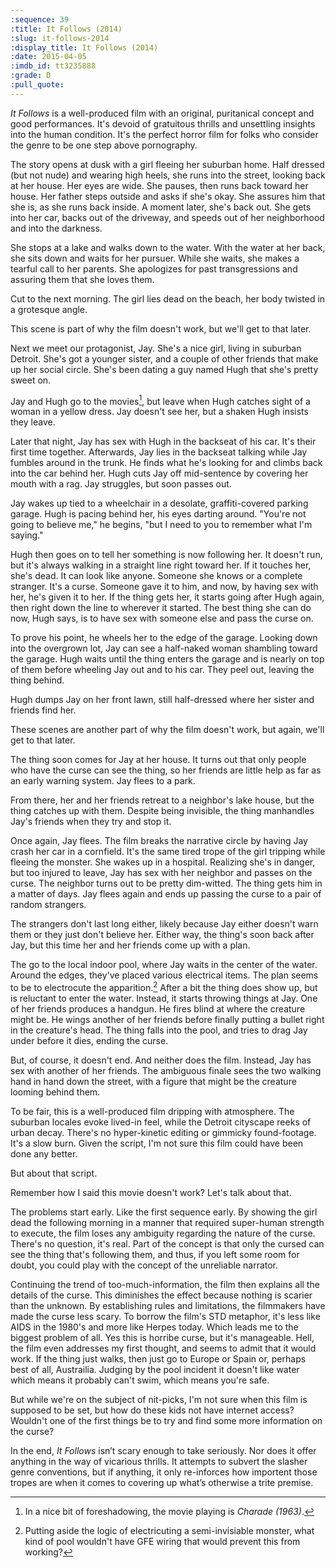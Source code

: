 ```yaml
---
:sequence: 39
:title: It Follows (2014)
:slug: it-follows-2014
:display_title: It Follows (2014)
:date: 2015-04-05
:imdb_id: tt3235888
:grade: D
:pull_quote:
---
```

_It Follows_ is a well-produced film with an original, puritanical concept and good performances. It's devoid of gratuitous thrills and unsettling insights into the human condition. It's the perfect horror film for folks who consider the genre to be one step above pornography.

The story opens at dusk with a girl fleeing her suburban home. Half dressed (but not nude) and wearing high heels, she runs into the street, looking back at her house. Her eyes are wide. She pauses, then runs back toward her house. Her father steps outside and asks if she's okay. She assures him that she is, as she runs back inside. A moment later, she's back out. She gets into her car, backs out of the driveway, and speeds out of her neighborhood and into the darkness.

She stops at a lake and walks down to the water. With the water at her back, she sits down and waits for her pursuer. While she waits, she makes a tearful call to her parents. She apologizes for past transgressions and assuring them that she loves them.

Cut to the next morning. The girl lies dead on the beach, her body twisted in a grotesque angle.

This scene is part of why the film doesn't work, but we'll get to that later.

Next we meet our protagonist, Jay. She's a nice girl, living in suburban Detroit. She's got a younger sister, and a couple of other friends that make up her social circle. She's been dating a guy named Hugh that she's pretty sweet on. 

Jay and Hugh go to the movies[^1], but leave when Hugh catches sight of a woman in a yellow dress. Jay doesn't see her, but a shaken Hugh insists they leave.

Later that night, Jay has sex with Hugh in the backseat of his car. It's their first time together. Afterwards, Jay lies in the backseat talking while Jay fumbles around in the trunk. He finds what he's looking for and climbs back into the car behind her. Hugh cuts Jay off mid-sentence by covering her mouth with a rag. Jay struggles, but soon passes out.

Jay wakes up tied to a wheelchair in a desolate, graffiti-covered parking garage. Hugh is pacing behind her, his eyes darting around. "You're not going to believe me," he begins, "but I need to you to remember what I'm saying."

Hugh then goes on to tell her something is now following her. It doesn't run, but it's always walking in a straight line right toward her. If it touches her, she's dead. It can look like anyone. Someone she knows or a complete stranger. It's a curse. Someone gave it to him, and now, by having sex with her, he's given it to her. If the thing gets her, it starts going after Hugh again, then right down the line to wherever it started. The best thing she can do now, Hugh says, is to have sex with someone else and pass the curse on.

To prove his point, he wheels her to the edge of the garage. Looking down into the overgrown lot, Jay can see a half-naked woman shambling toward the garage. Hugh waits until the thing enters the garage and is nearly on top of them before wheeling Jay out and to his car. They peel out, leaving the thing behind. 

Hugh dumps Jay on her front lawn, still half-dressed where her sister and friends find her.

These scenes are another part of why the film doesn't work, but again, we'll get to that later.

The thing soon comes for Jay at her house. It turns out that only people who have the curse can see the thing, so her friends are little help as far as an early warning system. Jay flees to a park.

From there, her and her friends retreat to a neighbor's lake house, but the thing catches up with them. Despite being invisible, the thing manhandles Jay's friends when they try and stop it. 

Once again, Jay flees. The film breaks the narrative circle by having Jay crash her car in a cornfield. It's the same tired trope of the girl tripping while fleeing the monster. She wakes up in a hospital. Realizing she's in danger, but too injured to leave, Jay has sex with her neighbor and passes on the curse. The neighbor turns out to be pretty dim-witted. The thing gets him in a matter of days. Jay flees again and ends up passing the curse to a pair of random strangers.

The strangers don't last long either, likely because Jay either doesn't warn them or they just don't believe her. Either way, the thing's soon back after Jay, but this time her and her friends come up with a plan. 

The go to the local indoor pool, where Jay waits in the center of the water. Around the edges, they've placed various electrical items. The plan seems to be to electrocute the apparition.[^2] After a bit the thing does show up, but is reluctant to enter the water. Instead, it starts throwing things at Jay. One of her friends produces a handgun. He fires blind at where the creature might be. He wings another of her friends before finally putting a bullet right in the creature's head. The thing falls into the pool, and tries to drag Jay under before it dies, ending the curse.

But, of course, it doesn't end. And neither does the film. Instead, Jay has sex with another of her friends. The ambiguous finale sees the two walking hand in hand down the street, with a figure that might be the creature looming behind them. 

To be fair, this is a well-produced film dripping with atmosphere. The suburban locales evoke lived-in feel, while the Detroit cityscape reeks of urban decay. There's no hyper-kinetic editing or gimmicky found-footage. It's a slow burn. Given the script, I'm not sure this film could have been done any better.

But about that script.

Remember how I said this movie doesn't work? Let's talk about that.

The problems start early. Like the first sequence early. By showing the girl dead the following morning in a manner that required super-human strength to execute, the film loses any ambiguity regarding the nature of the curse. There's no question, it's real. Part of the concept is that only the cursed can see the thing that's following them, and thus, if you left some room for doubt, you could play with the concept of the unreliable narrator. 

Continuing the trend of too-much-information, the film then explains all the details of the curse. This diminishes the effect because nothing is scarier than the unknown. By establishing rules and limitations, the filmmakers have made the curse less scary. To borrow the film's STD metaphor, it's less like AIDS in the 1980's and more like Herpes today. 
Which leads me to the biggest problem of all. Yes this is horribe curse, but it's manageable. Hell, the film even addresses my first thought, and seems to admit that it would work. If the thing just walks, then just go to Europe or Spain or, perhaps best of all, Austrailia. Judging by the pool incident it doesn't like water which means it probably can't swim, which means you're safe. 

But while we're on the subject of nit-picks, I'm not sure when this film is supposed to be set, but how do these kids not have internet access? Wouldn't one of the first things be to try and find some more information on the curse? 

In the end, _It Follows_ isn’t scary enough to take seriously. Nor does it offer anything in the way of vicarious thrills. It attempts to subvert the slasher genre conventions, but if anything, it only re-inforces how importent those tropes are when it comes to covering up what’s otherwise a trite premise.




[^1]: In a nice bit of foreshadowing, the movie playing is _Charade (1963)_.

[^2]: Putting aside the logic of electricuting a semi-invisiable monster, what kind of pool wouldn't have GFE wiring that would prevent this from working?
